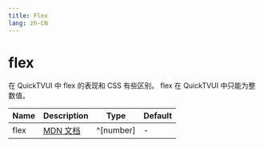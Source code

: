 ```yaml
---
title: Flex
lang: zh-CN
---
```


# flex

在 QuickTVUI 中 flex 的表现和 CSS 有些区别。 flex 在 QuickTVUI 中只能为整数值。

| Name               | Description      | Type                         | Default |
|--------------------|------------------|------------------------------| ------- |
| flex         |[MDN 文档](http://developer.mozilla.org/zh-CN/docs/Web/CSS/flex) | ^[number]| - |
